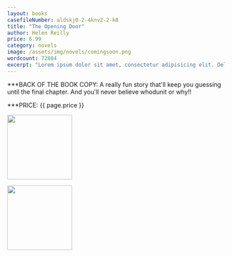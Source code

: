 ```yaml
---
layout: books
casefileNumber: aldskj0-2-4knv2-2-k8
title: "The Opening Door"
author: Helen Reilly
price: 6.99
category: novels
image: /assets/img/novels/comingsoon.png
wordcount: 72804
excerpt: "Lorem ipsum dolor sit amet, consectetur adipisicing elit. Delectus maiores perspiciatis vitae, aliquid dolore architecto provident itaque laudantium, et adipisci assumenda ipsam asperiores, culpa atque accusantium modi. Quis, ad, temporibus."
---
```


***BACK OF THE BOOK COPY:
A really fun story that'll keep you guessing until the final chapter. And you'll never believe whodunit or why!!


***PRICE: {{ page.price }}

<a href="https://transactions.sendowl.com/products/489078/8C78A439/purchase" rel="nofollow"><img style="width: 150px;" src="https://transactions.sendowl.com/assets/external/buy-now.png" /></a><script type="text/javascript" src="https://transactions.sendowl.com/assets/sendowl.js" ></script>

<a href="https://transactions.sendowl.com/products/489078/8C78A439/add_to_cart" rel="nofollow"><img style="width: 150px;" src="https://transactions.sendowl.com/assets/external/add-to-cart.png" /></a><script type="text/javascript" src="https://transactions.sendowl.com/assets/sendowl.js" ></script>